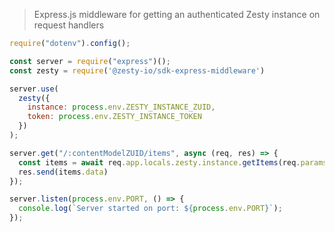 > Express.js middleware for getting an authenticated Zesty instance on request handlers

```JavaScript
require("dotenv").config();

const server = require("express")();
const zesty = require('@zesty-io/sdk-express-middleware')

server.use(
  zesty({
    instance: process.env.ZESTY_INSTANCE_ZUID,
    token: process.env.ZESTY_INSTANCE_TOKEN
  })
);

server.get("/:contentModelZUID/items", async (req, res) => {
  const items = await req.app.locals.zesty.instance.getItems(req.params.contentModelZUID)
  res.send(items.data)
});

server.listen(process.env.PORT, () => {
  console.log(`Server started on port: ${process.env.PORT}`);
});
